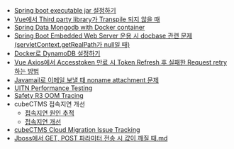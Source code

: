 * <a href="https://github.com/dlxotn216/knowledge/blob/master/Spring%20Boot%20Executable%20jar%20%EC%84%A4%EC%A0%95%ED%95%98%EA%B8%B0.md">Spring boot executable jar 설정하기</a>
* <a href="https://github.com/dlxotn216/knowledge/blob/master/Vue%EC%97%90%EC%84%9C%20Third%20party%20library%EA%B0%80%20Transpile%20%EB%90%98%EC%A7%80%20%EC%95%8A%EC%9D%84%20%EB%95%8C.md">Vue에서 Third party library가 Transpile 되지 않을 때</a> 
* <a href="https://github.com/dlxotn216/knowledge/blob/master/Spring%20Data%20Mongodb%20with%20docker%20mongodb%20instance.md">Spring Data Mongodb with Docker container</a>
* <a 
href="https://github.com/dlxotn216/knowledge/blob/master/Spring%20Boot%20Embedded%20Web%20Servers%20and%20Docbase.pdf">
Spring Boot Embedded Web Server 운용 시 docbase 관련 문제 (servletContext.getRealPath가 null일 때)</a>
* <a href="https://github.com/dlxotn216/knowledge/blob/master/Docker%EB%A1%9C%20DynamoDB%20%EC%84%A4%EC%A0%95%ED%95%98%EA%B8%B0.md">Docker로 DynamoDB 설정하기</a>
* <a
href="https://github.com/dlxotn216/knowledge/blob/master/Vue%20Axios%EC%97%90%EC%84%9C%20Accesstoken%20%EB%A7%8C%EB%A3%8C%20%EC%8B%9C%20Token%20Refresh%20%ED%9B%84%20%EC%8B%A4%ED%8C%A8%ED%95%9C%20Request%20retry%20%ED%95%98%EB%8A%94%20%EB%B0%A9%EB%B2%95.md">Vue Axios에서 Accesstoken 만료 시 Token Refresh 후 실패한 Request retry 하는 방법</a>
* <a
href="https://github.com/dlxotn216/knowledge/blob/master/Javamail%EB%A1%9C%20%EC%9D%B4%EB%A9%94%EC%9D%BC%20%EB%B3%B4%EB%82%BC%20%EB%95%8C%20noname%20attachment%20%EB%AC%B8%EC%A0%9C.md">Javamail로 이메일 보낼 때 noname attachment 문제</a>
* <a
href="https://github.com/dlxotn216/knowledge/blob/master/UITN-Performance%2CLoadTesting-310320-1020-626.pdf">
UITN Performance Testing</a>
* <a
href="https://github.com/dlxotn216/knowledge/blob/master/SafetyR3OutofmemoryTracing-310320-1024-628.pdf">
Safety R3 OOM Tracing</a>
* cubeCTMS 접속지연 개선  
  * <a href="https://github.com/dlxotn216/knowledge/blob/master/cubeCTMS-HighLatency%20Tracing.pdf">접속지연 원인 추적</a>  
  * <a href="https://github.com/dlxotn216/knowledge/blob/master/cubeCTMS-HighLatency%20Resolving.pdf">접속지연 개선</a>  
* <a href="https://github.com/dlxotn216/knowledge/blob/master/cubeCTMS-CloudMigration%20Issue%20Tracking.pdf">cubeCTMS Cloud Migration Issue Tracking</a>
* <a href="https://github.com/dlxotn216/knowledge/blob/master/Jboss%EC%97%90%EC%84%9C%20GET%2C%20POST%20%ED%8C%8C%EB%9D%BC%EB%AF%B8%ED%84%B0%20%EC%A0%84%EC%86%A1%20%EC%8B%9C%20%EA%B0%92%EC%9D%B4%20%EA%B9%A8%EC%A7%88%20%EB%95%8C.md">Jboss에서 GET, POST 파라미터 전송 시 값이 깨질 때.md</a>

